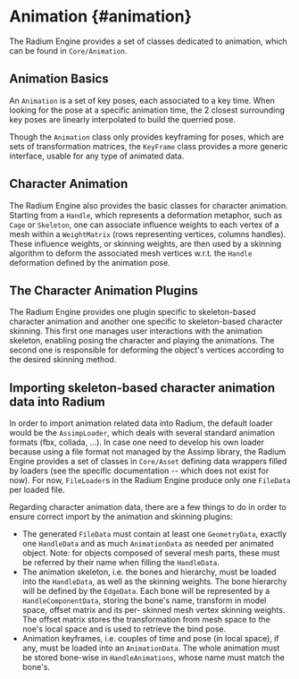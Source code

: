 # Animation {#animation}

The Radium Engine provides a set of classes dedicated to animation,
which can be found in `Core/Animation`.

## Animation Basics

An `Animation` is a set of key poses, each associated to a key time.
When looking for the pose at a specific animation time, 
the 2 closest surrounding key poses are linearly interpolated to build the querried pose.

Though the `Animation` class only provides keyframing for poses, which are sets of transformation matrices,
the `KeyFrame` class provides a more generic interface, usable for any type of animated data.

## Character Animation

The Radium Engine also provides the basic classes for character animation.
Starting from a `Handle`, which represents a deformation metaphor, such as `Cage` or `Skeleton`, 
one can associate influence weights to each vertex of a mesh within a `WeightMatrix` (rows representing vertices, columns handles).
These influence weights, or skinning weights, are then used by a skinning algorithm to deform 
the associated mesh vertices w.r.t. the `Handle` deformation defined by the animation pose.

## The Character Animation Plugins

The Radium Engine provides one plugin specific to skeleton-based character animation 
and another one specific to skeleton-based character skinning.
This first one manages user interactions with the animation skeleton, enabling posing the character
 and playing the animations.
The second one is responsible for deforming the object's vertices according to the desired skinning method.

## Importing skeleton-based character animation data into Radium

In order to import animation related data into Radium, the default loader would be the `AssimpLoader`,
 which deals with several standard animation formats (fbx, collada, ...).
In case one need to develop his own loader because using a file format not managed by the Assimp library,
the Radium Engine provides a set of classes in `Core/Asset` defining data wrappers filled by loaders (see the specific documentation -- which does not exist for now).
For now, `FileLoader`s in the Radium Engine produce only one `FileData` per loaded file.

Regarding character animation data, there are a few things to do in order to ensure correct import by the 
animation and skinning plugins:
 * The generated `FileData` must contain at least one `GeometryData`, exactly one `HandleData` and as much `AnimationData` as needed per animated object.
   Note: for objects composed of several mesh parts, these must be referred by their name when filling the `HandleData`.
 * The animation skeleton, i.e. the bones and hierarchy, must be loaded into the `HandleData`, as well as the skinning weights.
   The bone hierarchy will be defined by the `EdgeData`.
   Each bone will be represented by a `HandleComponentData`, storing the bone's name, transform in model space, offset matrix and its per- skinned mesh vertex skinning weights.
   The offset matrix stores the transformation from mesh space to the noe's local space and is used to retrieve the bind pose.
 * Animation keyframes, i.e. couples of time and pose (in local space), if any, must be loaded into an `AnimationData`.
   The whole animation must be stored bone-wise in `HandleAnimations`, whose name must match the bone's.


